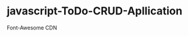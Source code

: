 # javascript-ToDo-CRUD-Apllication

Font-Awesome CDN

<link
   rel="stylesheet"
   href="https://cdnjs.cloudflare.com/ajax/libs/font-awesome/5.15.4/css/all.min.css"
/>
